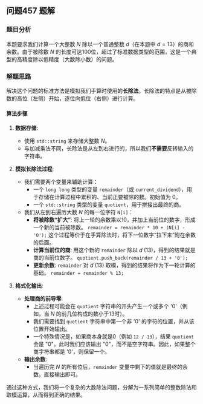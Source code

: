 ## 问题457 题解

### 题目分析

本题要求我们计算一个大整数 $N$ 除以一个普通整数 $d$（在本题中 $d=13$）的商和余数。由于被除数 $N$ 的长度可达100位，超过了标准数据类型的范围，这是一个典型的高精度除以低精度（大数除小数）的问题。

### 解题思路

解决这个问题的标准方法是模拟我们手算时使用的**长除法**。长除法的特点是从被除数的高位（左侧）开始，逐位向低位（右侧）进行计算。

#### 算法步骤

1.  **数据存储**:
    -   使用 `std::string` 来存储大整数 $N$。
    -   与加减乘法不同，长除法是从左到右进行的，所以我们**不需要**反转输入的字符串。

2.  **模拟长除法过程**:
    -   我们需要两个变量来辅助计算：
        -   一个 `long long` 类型的变量 `remainder`（或 `current_dividend`），用于存储在计算过程中累积的、当前正要被除的数。初始值为 0。
        -   一个 `std::string` 类型的变量 `quotient`，用于拼接出最终的商。
    -   我们从左到右遍历大数 $N$ 的每一位字符 `N[i]`：
        -   **将被除数“扩大”**: 将上一轮的余数乘以10，并加上当前位的数字，形成一个新的当前被除数。
            `remainder = remainder * 10 + (N[i] - '0');`
            这个过程等价于在手算除法时，将下一位数字“拉下来”附在余数的后面。
        -   **计算当前位的商**: 用这个新的 `remainder` 除以 $d$ (13)，得到的结果就是商的当前位数字。
            `quotient.push_back(remainder / 13 + '0');`
        -   **更新余数**: `remainder` 对 $d$ (13) 取模，得到的结果将作为下一轮计算的基础。
            `remainder = remainder % 13;`

3.  **格式化输出**:
    -   **处理商的前导零**:
        -   上述过程可能会在 `quotient` 字符串的开头产生一个或多个 '0'（例如，当 $N$ 的前几位构成的数小于13时）。
        -   我们需要找到 `quotient` 字符串中第一个非 '0' 的字符的位置，并从该位置开始输出。
        -   一个特殊情况是，如果商本身就是0（例如 `12 / 13`），结果 `quotient` 会是 "0"。此时我们应该输出 "0"，而不是空字符串。因此，如果整个商字符串都是 '0'，则保留一个。
    -   **输出余数**:
        -   当遍历完 $N$ 的所有位后，`remainder` 变量中剩下的值就是最终的余数。直接输出即可。

通过这种方式，我们将一个复杂的大数除法问题，分解为一系列简单的整数除法和取模运算，从而得到正确的结果。
